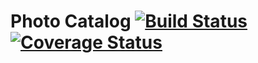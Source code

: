 # Photo Catalog [![Build Status](https://travis-ci.com/gabrielseco/phone-catalog.svg?branch=master)](https://travis-ci.com/gabrielseco/phone-catalog) [![Coverage Status](https://coveralls.io/repos/github/gabrielseco/phone-catalog/badge.svg?branch=)](https://coveralls.io/github/gabrielseco/phone-catalog?branch=)
